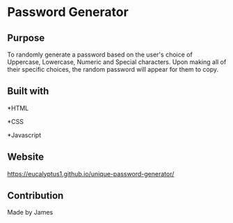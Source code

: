 # Password Generator

## Purpose
To randomly generate a password based on the user's choice of Uppercase, Lowercase, Numeric and Special characters. Upon making all of their specific choices, the random password will appear for them to copy.

## Built with
*HTML

*CSS

*Javascript

## Website
https://eucalyptus1.github.io/unique-password-generator/

## Contribution
Made by James